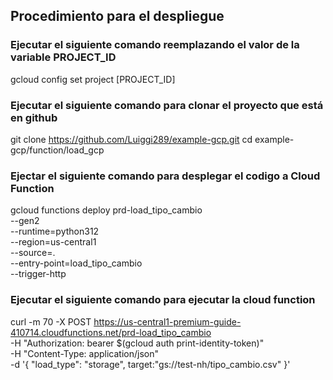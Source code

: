 ## Procedimiento para el despliegue

### Ejecutar el siguiente comando reemplazando el valor de la variable PROJECT_ID

gcloud config set project [PROJECT_ID]

### Ejecutar el siguiente comando para clonar el proyecto  que está en github 

git clone https://github.com/Luiggi289/example-gcp.git 
cd example-gcp/function/load_gcp

### Ejectar el siguiente comando para desplegar el codigo a Cloud Function

gcloud functions deploy prd-load_tipo_cambio \
--gen2 \
--runtime=python312 \
--region=us-central1 \
--source=. \
--entry-point=load_tipo_cambio \
--trigger-http

### Ejecutar el siguiente comando para ejecutar la cloud function 

curl -m 70 -X POST https://us-central1-premium-guide-410714.cloudfunctions.net/prd-load_tipo_cambio \
-H "Authorization: bearer $(gcloud auth print-identity-token)" \
-H "Content-Type: application/json" \
-d '{
  "load_type": "storage",
  target:"gs://test-nh/tipo_cambio.csv"
}'

